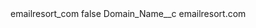 <?xml version="1.0" encoding="UTF-8"?>
<CustomMetadata xmlns="http://soap.sforce.com/2006/04/metadata" xmlns:xsi="http://www.w3.org/2001/XMLSchema-instance" xmlns:xsd="http://www.w3.org/2001/XMLSchema">
    <label>emailresort_com</label>
    <protected>false</protected>
    <values>
        <field>Domain_Name__c</field>
        <value xsi:type="xsd:string">emailresort.com</value>
    </values>
</CustomMetadata>
